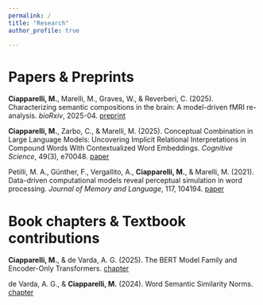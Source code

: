 ```yaml
---
permalink: /
title: "Research"
author_profile: true

---
```


Papers & Preprints
======
**Ciapparelli, M.**, Marelli, M., Graves, W., & Reverberi, C. (2025). Characterizing semantic compositions in the brain: A model-driven fMRI re-analysis. *bioRxiv*, 2025-04.
[preprint](https://doi.org/10.1101/2025.04.25.650708)

**Ciapparelli, M.**, Zarbo, C., & Marelli, M. (2025). Conceptual Combination in Large Language Models: Uncovering Implicit Relational Interpretations in Compound Words With Contextualized Word Embeddings. *Cognitive Science*, 49(3), e70048.
[paper](https://doi.org/10.1111/cogs.70048)

Petilli, M. A., Günther, F., Vergallito, A., **Ciapparelli, M.**, & Marelli, M. (2021). Data-driven computational models reveal perceptual simulation in word processing. *Journal of Memory and Language*, 117, 104194.
[paper](https://doi.org/10.1016/j.jml.2020.104194)

Book chapters & Textbook contributions
======
**Ciapparelli, M.**, & de Varda, A. G. (2025). The BERT Model Family and Encoder-Only Transformers.
[chapter](https://doi.org/10.1016/B978-0-323-95504-1.00507-X)

de Varda, A. G., & **Ciapparelli, M.** (2024). Word Semantic Similarity Norms.
[chapter](https://doi.org/10.1016/B978-0-323-95504-1.00176-9)

